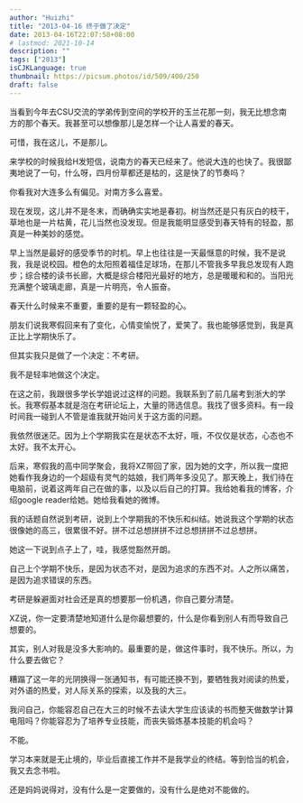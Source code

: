 ```yaml
---
author: "Huizhi"
title: "2013-04-16 终于做了决定"
date: 2013-04-16T22:07:58+08:00
# lastmod: 2021-10-14
description: ""
tags: ["2013"]
isCJKLanguage: true
thumbnail: https://picsum.photos/id/509/400/250
draft: false
---
```

当看到今年去CSU交流的学弟传到空间的学校开的玉兰花那一刻，我无比想念南方的那个春天。我甚至可以想像那儿是怎样一个让人喜爱的春天。

可惜，我在这儿，不是那儿。

来学校的时候我给H发短信，说南方的春天已经来了。他说大连的也快了。我很鄙夷地说了一句，什么呀，四月份草都还是枯的，这是快了的节奏吗？

你看我对大连多么有偏见。对南方多么喜爱。

现在发现，这儿并不是冬末，而确确实实地是春初。树当然还是只有灰白的枝干，草地也是一片枯黄，花儿当然也没发现。但是我能明显感受到春天特有的轻盈，那真是一种美妙的感觉。

早上当然是最好的感受季节的时机。早上也往往是一天最惬意的时候，我不是说我，我是说校园。橙色的太阳照着福佳足球场，在那儿不管我多早我总发现有人跑步；综合楼的读书长廊，大概是综合楼阳光最好的地方，总是暖暖和和的。当阳光充满整个玻璃走廊，真是一片明亮，令人振奋。

春天什么时候来不重要，重要的是有一颗轻盈的心。

朋友们说我寒假回来有了变化，心情变愉悦了，爱笑了。我也能够感觉到，我是真正比上学期快乐了。

但其实我只是做了一个决定：不考研。

我不是轻率地做这个决定。

在这之前，我跟很多学长学姐说过这样的问题。我联系到了前几届考到浙大的学长。我寒假基本就是泡在考研论坛上，大量的筛选信息。我找了很多资料。有一段时间我一碰到人不管是谁我就开始问关于这方面的问题。

我依然很迷茫。因为上个学期我实在是状态不太好，哦，不仅仅是状态，心态也不太好。我不太开心。

后来，寒假我的高中同学聚会，我将XZ带回了家，因为她的文字，所以我一度把她看作我身边的一个超级有灵气的姑娘，我们两年多没见了。那天晚上，我们待在电脑前，说着这两年自己在做的事，以及以后自己的打算。我给她看我的博客，介绍google reader给她。她给我看她的微博。

我的话题自然说到考研，说到上个学期我的不快乐和纠结。她说我这个学期的状态很像她的高三，很累很不好。拼不过总想拼拼不过总想拼拼不过总想拼。

她这一下说到点子上了，哇，我感觉豁然开朗。

自己上个学期不快乐，是因为状态不对，是因为追求的东西不对。人之所以痛苦，是因为追求错误的东西。

考研是躲避面对社会还是真的想要那一份机遇，你自己要分清楚。

XZ说，你一定要清楚地知道什么是你最想要的，什么是你看到别人有而导致自己想要的。

其实，别人对我是没多大影响的。最重要的是，做这件事时，我不快乐。所以，为什么要去做它？

糟蹋了这一年的光阴换得一张通知书，有可能还换不到，要牺牲我对阅读的热爱，对外语的热爱，对人际关系的探索，以及我的大三。

我问自己，你能容忍自己在大三的时候不去读大学生应该读的书而整天做数学计算电阻吗？你能容忍为了培养专业技能，而丧失锻炼基本技能的机会吗？

不能。

学习本来就是无止境的，毕业后直接工作并不是我学业的终结。等到恰当的机会，我又去念书啦。

还是妈妈说得对，没有什么是一定要做的，没有什么是绝对不能做的。
